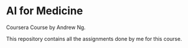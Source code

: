 # AI for Medicine

Coursera Course by Andrew Ng.

This repository contains all the assignments done by me for this course.